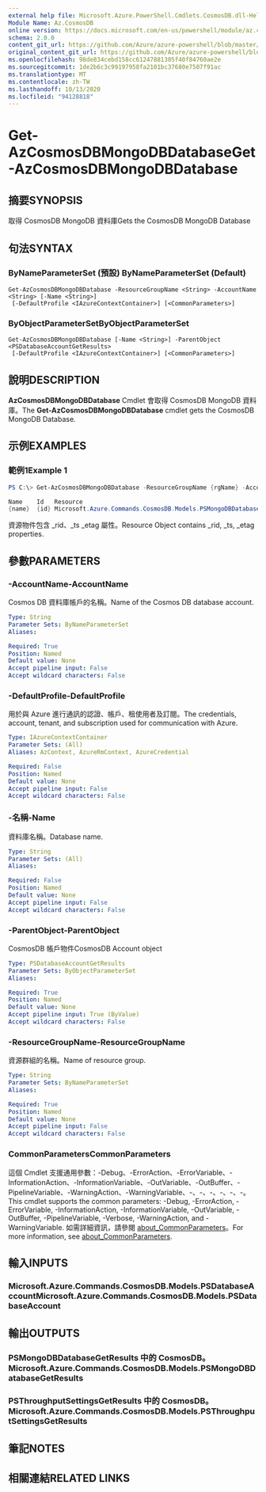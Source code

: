 ```yaml
---
external help file: Microsoft.Azure.PowerShell.Cmdlets.CosmosDB.dll-Help.xml
Module Name: Az.CosmosDB
online version: https://docs.microsoft.com/en-us/powershell/module/az.cosmosdb/get-azcosmosdbmongodbdatabase
schema: 2.0.0
content_git_url: https://github.com/Azure/azure-powershell/blob/master/src/CosmosDB/CosmosDB/help/Get-AzCosmosDBMongoDBDatabase.md
original_content_git_url: https://github.com/Azure/azure-powershell/blob/master/src/CosmosDB/CosmosDB/help/Get-AzCosmosDBMongoDBDatabase.md
ms.openlocfilehash: 98de834cebd158cc61247881305f40f84760ae2e
ms.sourcegitcommit: 1de2b6c3c99197958fa2101bc37680e7507f91ac
ms.translationtype: MT
ms.contentlocale: zh-TW
ms.lasthandoff: 10/13/2020
ms.locfileid: "94128818"
---
```

# <span data-ttu-id="8d9d1-101">Get-AzCosmosDBMongoDBDatabase</span><span class="sxs-lookup"><span data-stu-id="8d9d1-101">Get-AzCosmosDBMongoDBDatabase</span></span>

## <span data-ttu-id="8d9d1-102">摘要</span><span class="sxs-lookup"><span data-stu-id="8d9d1-102">SYNOPSIS</span></span>
<span data-ttu-id="8d9d1-103">取得 CosmosDB MongoDB 資料庫</span><span class="sxs-lookup"><span data-stu-id="8d9d1-103">Gets the CosmosDB MongoDB Database</span></span>

## <span data-ttu-id="8d9d1-104">句法</span><span class="sxs-lookup"><span data-stu-id="8d9d1-104">SYNTAX</span></span>

### <span data-ttu-id="8d9d1-105">ByNameParameterSet (預設) </span><span class="sxs-lookup"><span data-stu-id="8d9d1-105">ByNameParameterSet (Default)</span></span>
```
Get-AzCosmosDBMongoDBDatabase -ResourceGroupName <String> -AccountName <String> [-Name <String>]
 [-DefaultProfile <IAzureContextContainer>] [<CommonParameters>]
```

### <span data-ttu-id="8d9d1-106">ByObjectParameterSet</span><span class="sxs-lookup"><span data-stu-id="8d9d1-106">ByObjectParameterSet</span></span>
```
Get-AzCosmosDBMongoDBDatabase [-Name <String>] -ParentObject <PSDatabaseAccountGetResults>
 [-DefaultProfile <IAzureContextContainer>] [<CommonParameters>]
```

## <span data-ttu-id="8d9d1-107">說明</span><span class="sxs-lookup"><span data-stu-id="8d9d1-107">DESCRIPTION</span></span>
<span data-ttu-id="8d9d1-108">**AzCosmosDBMongoDBDatabase** Cmdlet 會取得 CosmosDB MongoDB 資料庫。</span><span class="sxs-lookup"><span data-stu-id="8d9d1-108">The **Get-AzCosmosDBMongoDBDatabase** cmdlet gets the CosmosDB MongoDB Database.</span></span>

## <span data-ttu-id="8d9d1-109">示例</span><span class="sxs-lookup"><span data-stu-id="8d9d1-109">EXAMPLES</span></span>

### <span data-ttu-id="8d9d1-110">範例1</span><span class="sxs-lookup"><span data-stu-id="8d9d1-110">Example 1</span></span>
```powershell
PS C:\> Get-AzCosmosDBMongoDBDatabase -ResourceGroupName {rgName} -AccountName {accountName} -Name {dbName} 

Name    Id   Resource
{name}  {id} Microsoft.Azure.Commands.CosmosDB.Models.PSMongoDBDatabaseGetPropertiesResource
```

<span data-ttu-id="8d9d1-111">資源物件包含 _rid、_ts _etag 屬性。</span><span class="sxs-lookup"><span data-stu-id="8d9d1-111">Resource Object contains _rid, _ts, _etag properties.</span></span>

## <span data-ttu-id="8d9d1-112">參數</span><span class="sxs-lookup"><span data-stu-id="8d9d1-112">PARAMETERS</span></span>

### <span data-ttu-id="8d9d1-113">-AccountName</span><span class="sxs-lookup"><span data-stu-id="8d9d1-113">-AccountName</span></span>
<span data-ttu-id="8d9d1-114">Cosmos DB 資料庫帳戶的名稱。</span><span class="sxs-lookup"><span data-stu-id="8d9d1-114">Name of the Cosmos DB database account.</span></span>

```yaml
Type: String
Parameter Sets: ByNameParameterSet
Aliases:

Required: True
Position: Named
Default value: None
Accept pipeline input: False
Accept wildcard characters: False
```

### <span data-ttu-id="8d9d1-115">-DefaultProfile</span><span class="sxs-lookup"><span data-stu-id="8d9d1-115">-DefaultProfile</span></span>
<span data-ttu-id="8d9d1-116">用於與 Azure 進行通訊的認證、帳戶、租使用者及訂閱。</span><span class="sxs-lookup"><span data-stu-id="8d9d1-116">The credentials, account, tenant, and subscription used for communication with Azure.</span></span>

```yaml
Type: IAzureContextContainer
Parameter Sets: (All)
Aliases: AzContext, AzureRmContext, AzureCredential

Required: False
Position: Named
Default value: None
Accept pipeline input: False
Accept wildcard characters: False
```

### <span data-ttu-id="8d9d1-117">-名稱</span><span class="sxs-lookup"><span data-stu-id="8d9d1-117">-Name</span></span>
<span data-ttu-id="8d9d1-118">資料庫名稱。</span><span class="sxs-lookup"><span data-stu-id="8d9d1-118">Database name.</span></span>

```yaml
Type: String
Parameter Sets: (All)
Aliases:

Required: False
Position: Named
Default value: None
Accept pipeline input: False
Accept wildcard characters: False
```

### <span data-ttu-id="8d9d1-119">-ParentObject</span><span class="sxs-lookup"><span data-stu-id="8d9d1-119">-ParentObject</span></span>
<span data-ttu-id="8d9d1-120">CosmosDB 帳戶物件</span><span class="sxs-lookup"><span data-stu-id="8d9d1-120">CosmosDB Account object</span></span>

```yaml
Type: PSDatabaseAccountGetResults
Parameter Sets: ByObjectParameterSet
Aliases:

Required: True
Position: Named
Default value: None
Accept pipeline input: True (ByValue)
Accept wildcard characters: False
```

### <span data-ttu-id="8d9d1-121">-ResourceGroupName</span><span class="sxs-lookup"><span data-stu-id="8d9d1-121">-ResourceGroupName</span></span>
<span data-ttu-id="8d9d1-122">資源群組的名稱。</span><span class="sxs-lookup"><span data-stu-id="8d9d1-122">Name of resource group.</span></span>

```yaml
Type: String
Parameter Sets: ByNameParameterSet
Aliases:

Required: True
Position: Named
Default value: None
Accept pipeline input: False
Accept wildcard characters: False
```

### <span data-ttu-id="8d9d1-123">CommonParameters</span><span class="sxs-lookup"><span data-stu-id="8d9d1-123">CommonParameters</span></span>
<span data-ttu-id="8d9d1-124">這個 Cmdlet 支援通用參數：-Debug、-ErrorAction、-ErrorVariable、-InformationAction、-InformationVariable、-OutVariable、-OutBuffer、-PipelineVariable、-WarningAction、-WarningVariable、-、-、-、-、-、-。</span><span class="sxs-lookup"><span data-stu-id="8d9d1-124">This cmdlet supports the common parameters: -Debug, -ErrorAction, -ErrorVariable, -InformationAction, -InformationVariable, -OutVariable, -OutBuffer, -PipelineVariable, -Verbose, -WarningAction, and -WarningVariable.</span></span> <span data-ttu-id="8d9d1-125">如需詳細資訊，請參閱 [about_CommonParameters](http://go.microsoft.com/fwlink/?LinkID=113216)。</span><span class="sxs-lookup"><span data-stu-id="8d9d1-125">For more information, see [about_CommonParameters](http://go.microsoft.com/fwlink/?LinkID=113216).</span></span>

## <span data-ttu-id="8d9d1-126">輸入</span><span class="sxs-lookup"><span data-stu-id="8d9d1-126">INPUTS</span></span>

### <span data-ttu-id="8d9d1-127">Microsoft.Azure.Commands.CosmosDB.Models.PSDatabaseAccount</span><span class="sxs-lookup"><span data-stu-id="8d9d1-127">Microsoft.Azure.Commands.CosmosDB.Models.PSDatabaseAccount</span></span>

## <span data-ttu-id="8d9d1-128">輸出</span><span class="sxs-lookup"><span data-stu-id="8d9d1-128">OUTPUTS</span></span>

### <span data-ttu-id="8d9d1-129">PSMongoDBDatabaseGetResults 中的 CosmosDB。</span><span class="sxs-lookup"><span data-stu-id="8d9d1-129">Microsoft.Azure.Commands.CosmosDB.Models.PSMongoDBDatabaseGetResults</span></span>

### <span data-ttu-id="8d9d1-130">PSThroughputSettingsGetResults 中的 CosmosDB。</span><span class="sxs-lookup"><span data-stu-id="8d9d1-130">Microsoft.Azure.Commands.CosmosDB.Models.PSThroughputSettingsGetResults</span></span>

## <span data-ttu-id="8d9d1-131">筆記</span><span class="sxs-lookup"><span data-stu-id="8d9d1-131">NOTES</span></span>

## <span data-ttu-id="8d9d1-132">相關連結</span><span class="sxs-lookup"><span data-stu-id="8d9d1-132">RELATED LINKS</span></span>
